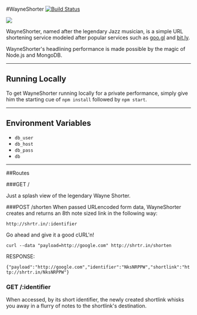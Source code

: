 #WayneShorter [![Build Status](https://travis-ci.org/willricketts/WayneShorter.svg?branch=master)](https://travis-ci.org/willricketts/WayneShorter)

![](http://i.imgur.com/6JBw8jW.png)

WayneShorter, named after the legendary Jazz musician, is a simple URL shortening service modeled after popular services such as [goo.gl](http://goo.gl) and [bit.ly](http://bit.ly).

WayneShorter's headlining performance is made possible by the magic of Node.js and MongoDB.

---

## Running Locally
To get WayneShorter running locally for a private performance, simply give him the starting cue of `npm install` followed by `npm start`.

---


## Environment Variables
* `db_user`
* `db_host`
* `db_pass`
* `db`


---

##Routes

###GET /

Just a splash view of the legendary Wayne Shorter.

###POST /shorten
When passed URLencoded form data, WayneShorter creates and returns an 8th note sized link in the following way:
```
http://shrtr.in/:identifier
```
Go ahead and give it a good cURL'n!

`curl --data "payload=http://google.com" http://shrtr.in/shorten`

RESPONSE:

`{"payload":"http://google.com","identifier":"NksNRPPW","shortlink":"http://shrtr.in/NksNRPPW"}`

### GET /:identifier
When accessed, by its short identifier, the newly created shortlink whisks you away in a flurry of notes to the shortlink's destination.
